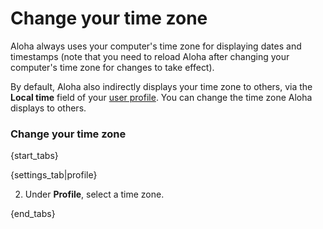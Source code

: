 # Change your time zone

Aloha always uses your computer's time zone for displaying dates and
timestamps (note that you need to reload Aloha after changing your
computer's time zone for changes to take effect).

By default, Aloha also indirectly displays your time zone to others, via the
**Local time** field of your [user profile](/help/view-someones-profile).
You can change the time zone Aloha displays to others.

### Change your time zone

{start_tabs}

{settings_tab|profile}

2. Under **Profile**, select a time zone.

{end_tabs}
